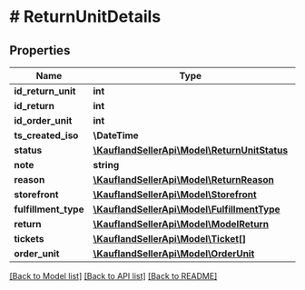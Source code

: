 # # ReturnUnitDetails

## Properties

Name | Type | Description | Notes
------------ | ------------- | ------------- | -------------
**id_return_unit** | **int** |  |
**id_return** | **int** |  |
**id_order_unit** | **int** |  |
**ts_created_iso** | **\DateTime** |  |
**status** | [**\KauflandSellerApi\Model\ReturnUnitStatus**](ReturnUnitStatus.md) |  |
**note** | **string** |  |
**reason** | [**\KauflandSellerApi\Model\ReturnReason**](ReturnReason.md) |  |
**storefront** | [**\KauflandSellerApi\Model\Storefront**](Storefront.md) |  |
**fulfillment_type** | [**\KauflandSellerApi\Model\FulfillmentType**](FulfillmentType.md) |  |
**return** | [**\KauflandSellerApi\Model\ModelReturn**](ModelReturn.md) |  |
**tickets** | [**\KauflandSellerApi\Model\Ticket[]**](Ticket.md) |  | [optional]
**order_unit** | [**\KauflandSellerApi\Model\OrderUnit**](OrderUnit.md) |  | [optional]

[[Back to Model list]](../../README.md#models) [[Back to API list]](../../README.md#endpoints) [[Back to README]](../../README.md)
